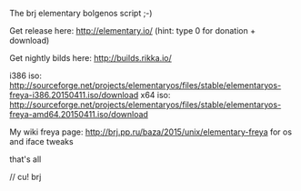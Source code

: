 
The brj elementary bolgenos script ;-)

Get release here: http://elementary.io/ 
(hint: type 0 for donation + download)

Get nightly bilds here: http://builds.rikka.io/

i386 iso: http://sourceforge.net/projects/elementaryos/files/stable/elementaryos-freya-i386.20150411.iso/download
x64 iso:  http://sourceforge.net/projects/elementaryos/files/stable/elementaryos-freya-amd64.20150411.iso/download

My wiki freya page: http://brj.pp.ru/baza/2015/unix/elementary-freya for os and iface tweaks

that's all

// cu! brj
